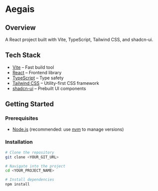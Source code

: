 # Aegais 

## Overview
A React project built with Vite, TypeScript, Tailwind CSS, and shadcn-ui.  

## Tech Stack
- [Vite](https://vitejs.dev/) – Fast build tool
- [React](https://reactjs.org/) – Frontend library
- [TypeScript](https://www.typescriptlang.org/) – Type safety
- [Tailwind CSS](https://tailwindcss.com/) – Utility-first CSS framework
- [shadcn-ui](https://ui.shadcn.com/) – Prebuilt UI components

## Getting Started

### Prerequisites
- [Node.js](https://nodejs.org/) (recommended: use [nvm](https://github.com/nvm-sh/nvm) to manage versions)

### Installation
```sh
# Clone the repository
git clone <YOUR_GIT_URL>

# Navigate into the project
cd <YOUR_PROJECT_NAME>

# Install dependencies
npm install
